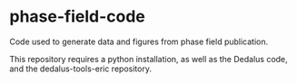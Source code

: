 # phase-field-code
Code used to generate data and figures from phase field publication.

This repository requires a python installation, as well as the Dedalus code, and the dedalus-tools-eric repository.